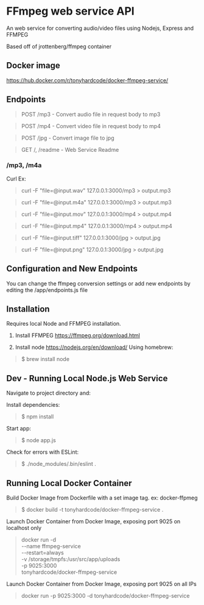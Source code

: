 # FFmpeg web service API

An web service for converting audio/video files using Nodejs, Express and FFMPEG

Based off of jrottenberg/ffmpeg container

## Docker image

https://hub.docker.com/r/tonyhardcode/docker-ffmpeg-service/

## Endpoints

> POST /mp3 - Convert audio file in request body to mp3

> POST /mp4 - Convert video file in request body to mp4

> POST /jpg - Convert image file to jpg

> GET /, /readme - Web Service Readme

### /mp3, /m4a

Curl Ex:

> curl -F "file=@input.wav" 127.0.0.1:3000/mp3  > output.mp3

> curl -F "file=@input.m4a" 127.0.0.1:3000/mp3  > output.mp3

> curl -F "file=@input.mov" 127.0.0.1:3000/mp4  > output.mp4

> curl -F "file=@input.mp4" 127.0.0.1:3000/mp4  > output.mp4

> curl -F "file=@input.tiff" 127.0.0.1:3000/jpg  > output.jpg

> curl -F "file=@input.png" 127.0.0.1:3000/jpg  > output.jpg

## Configuration and New Endpoints
You can change the ffmpeg conversion settings or add new endpoints by editing 
the /app/endpoints.js file

## Installation

Requires local Node and FFMPEG installation.

1) Install FFMPEG https://ffmpeg.org/download.html

2) Install node https://nodejs.org/en/download/
Using homebrew:
> $ brew install node

## Dev - Running Local Node.js Web Service

Navigate to project directory and:

Install dependencies:
> $ npm install

Start app:
> $ node app.js

Check for errors with ESLint:
> $ ./node_modules/.bin/eslint .

## Running Local Docker Container

Build Docker Image from Dockerfile with a set image tag. ex: docker-ffpmeg
> $ docker build -t tonyhardcode/docker-ffmpeg-service .

Launch Docker Container from Docker Image, exposing port 9025 on localhost only

> docker run -d \
    --name ffmpeg-service \
    --restart=always \
    -v /storage/tmpfs:/usr/src/app/uploads \
    -p 9025:3000 \
    tonyhardcode/docker-ffmpeg-service

Launch Docker Container from Docker Image, exposing port 9025 on all IPs
> docker run -p 9025:3000 -d tonyhardcode/docker-ffmpeg-service
